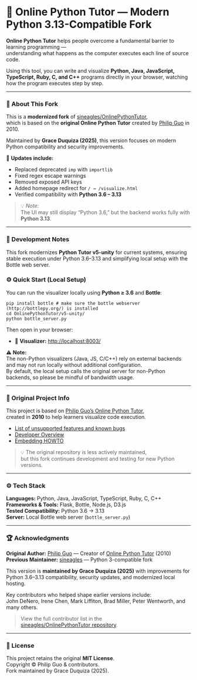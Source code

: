 # 🧠 Online Python Tutor — Modern Python 3.13-Compatible Fork

**Online Python Tutor** helps people overcome a fundamental barrier to learning programming —  
understanding what happens as the computer executes each line of source code.

Using this tool, you can write and visualize **Python, Java, JavaScript, TypeScript, Ruby, C, and C++** programs directly in your browser, watching how the program executes step by step.

---

### 🧩 About This Fork

This is a **modernized fork** of [sineagles/OnlinePythonTutor](https://github.com/sineagles/OnlinePythonTutor),  
which is based on the **original Online Python Tutor** created by [Philip Guo](http://pgbovine.net/) in 2010.

Maintained by **Grace Duquiza (2025)**, this version focuses on modern Python compatibility and security improvements.

🔧 **Updates include:**
- Replaced deprecated `imp` with `importlib`
- Fixed regex escape warnings
- Removed exposed API keys
- Added homepage redirect for `/ → /visualize.html`
- Verified compatibility with **Python 3.6 – 3.13**

> 💡 *Note:*  
> The UI may still display “Python 3.6,” but the backend works fully with **Python 3.13**.

---

### 🧩 Development Notes
This fork modernizes **Python Tutor v5-unity** for current systems, ensuring stable execution under Python 3.6–3.13 and simplifying local setup with the Bottle web server.

### ⚙️ Quick Start (Local Setup)

You can run the visualizer locally using **Python ≥ 3.6** and **Bottle**:


```
pip install bottle # make sure the bottle webserver (http://bottlepy.org/) is installed
cd OnlinePythonTutor/v5-unity/
python bottle_server.py
```


Then open in your browser:

- 🧮 **Visualizer:** [http://localhost:8003/](http://localhost:8003/)  


⚠️ **Note:**  
The non-Python visualizers (Java, JS, C/C++) rely on external backends and may not run locally without additional configuration.  
By default, the local setup calls the original server for non-Python backends, so please be mindful of bandwidth usage.

---


### 🧠 Original Project Info

This project is based on [Philip Guo’s Online Python Tutor](https://github.com/pgbovine/OnlinePythonTutor),  
created in **2010** to help learners visualize code execution.

- [List of unsupported features and known bugs](https://github.com/pgbovine/OnlinePythonTutor/blob/master/unsupported-features.md)  
- [Developer Overview](v3/docs/developer-overview.md)  
- [Embedding HOWTO](v3/docs/embedding-HOWTO.md)

> 💡 The original repository is less actively maintained,  
> but this fork continues development and testing for new Python versions.

---

### ⚙️ Tech Stack

**Languages:** Python, Java, JavaScript, TypeScript, Ruby, C, C++  
**Frameworks & Tools:** Flask, Bottle, Node.js, D3.js  
**Tested Compatibility:** Python 3.6 → 3.13  
**Server:** Local Bottle web server (`bottle_server.py`)

---


### 🏆 Acknowledgments

**Original Author:** [Philip Guo](http://pgbovine.net/) — Creator of [Online Python Tutor](https://pythontutor.com/) (2010)  
**Previous Maintainer:** [sineagles](https://github.com/sineagles/OnlinePythonTutor) — Python 3-compatible fork  

This version is **maintained by Grace Duquiza (2025)** with improvements for  
Python 3.6–3.13 compatibility, security updates, and modernized local hosting.

Key contributors who helped shape earlier versions include:  
John DeNero, Irene Chen, Mark Liffiton, Brad Miller, Peter Wentworth, and many others.

> View the full contributor list in the  
> [sineagles/OnlinePythonTutor repository](https://github.com/sineagles/OnlinePythonTutor).


---

### 📜 License

This project retains the original **MIT License**.  
Copyright © Philip Guo & contributors.  
Fork maintained by Grace Duquiza (2025).

